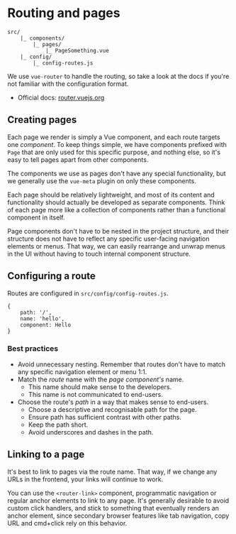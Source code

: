 
# Routing and pages

```
src/
    |_ components/
  	    |_ pages/
  	        |_ PageSomething.vue
    |_ config/
  	    |_ config-routes.js
```

We use `vue-router` to handle the routing, so take a look at the docs if you're not familiar with the configuration format.

- Official docs: [router.vuejs.org](https://router.vuejs.org/en/)

## Creating pages

Each page we render is simply a Vue component, and each route targets one _component_. To keep things simple, we have components prefixed with `Page` that are only used for this specific purpose, and nothing else, so it's easy to tell pages apart from other components.

The components we use as pages don't have any special functionality, but we generally use the `vue-meta` plugin on only these components.

Each page should be relatively lightweight, and most of its content and functionality should actually be developed as separate components. Think of each page more like a collection of components rather than a functional component in itself.

Page components don't have to be nested in the project structure, and their structure does not have to reflect any specific user-facing navigation elements or menus. That way, we can easily rearrange and unwrap menus in the UI without having to touch internal component structure.

## Configuring a route

Routes are configured in `src/config/config-routes.js`.

```
{
	path: '/',
	name: 'hello',
	component: Hello
}
```

### Best practices

- Avoid unnecessary nesting. Remember that routes don't have to match any specific navigation element or menu 1:1.
- Match the _route_ name with the _page component's_ name.
	- This name should make sense to the developers.
	- This name is not communicated to end-users.
- Choose the route's _path_ in a way that makes sense to end-users.
	- Choose a descriptive and recognisable path for the page.
	- Ensure path has sufficient contrast with other paths.
	- Keep the path short.
	- Avoid underscores and dashes in the path.

## Linking to a page

It's best to link to pages via the route name. That way, if we change any URLs in the frontend, your links will continue to work.

You can use the `<router-link>` component, programmatic navigation or regular anchor elements to link to any page. It's generally desirable to avoid custom click handlers, and stick to something that eventually renders an anchor element, since secondary browser features like tab navigation, copy URL and cmd+click rely on this behavior.
